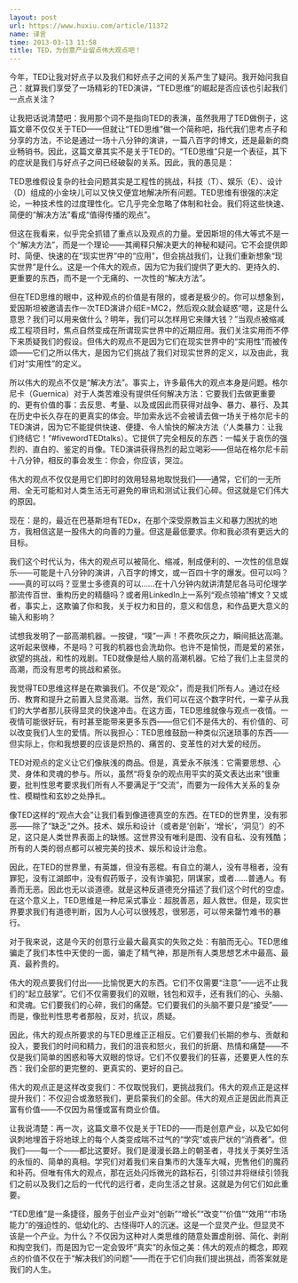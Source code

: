 ```yaml
---
layout: post
url: https://www.huxiu.com/article/11372
name: 译言
time: 2013-03-13 11:58
title: TED，为创意产业留点伟大观点吧！
---
```

今年，TED让我对好点子以及我们和好点子之间的关系产生了疑问。我开始问我自己：就算我们享受了一场精彩的TED演讲，“TED思维”的崛起是否应该也引起我们一点点关注？

让我把话说清楚吧：我用那个词不是指向TED的表演，虽然我用了TED做例子，这篇文章不仅仅关于TED——但就让“TED思维”做一个简称吧，指代我们思考点子和分享的方法，不论是通过一场十八分钟的演讲，一篇八百字的博文，还是最新的商业畅销书。因此，这篇文章其实不是关于TED的。“TED思维”只是一个表征，其下的症状是我们与好点子之间已经破裂的关系。因此，我的愚见是：

TED思维假设复杂的社会问题其实是工程性的挑战，科技（T）、娱乐（E）、设计（D）组成的小金块儿可以又快又便宜地解决所有问题。TED思维有很强的决定论，一种技术性的过度理性化。它几乎完全忽略了体制和社会。我们将这些快速、简便的“解决方法”看成“值得传播的观点”。

但这在我看来，似乎完全抓错了重点以及观点的力量。爱因斯坦的伟大等式不是一个“解决方法”，而是一个理论——其阐释只解决更大的神秘和疑问。它不会提供即时、简便、快速的在“现实世界”中的“应用”，但会挑战我们，让我们重新想象“现实世界”是什么。这是一个伟大的观点，因为它为我们提供了更大的、更持久的、更重要的东西，而不是一个无痛的、一次性的“解决方法”。

但在TED思维的眼中，这种观点的价值是有限的，或者是极少的。你可以想象到，爱因斯坦被邀请去作一次TED演讲介绍E=MC2，然后观众就会疑惑“嗯，这是什么意思？我们可以用来做什么？明年，我们可以怎样用它来赚大钱？”当观点被缩减成工程项目时，焦点自然变成在所谓现实世界中的近期应用。我们关注实用而不停下来质疑我们的假设。但伟大的观点不是因为它们在现实世界中的“实用性”而被传颂——它们之所以伟大，是因为它们挑战了我们对现实世界的定义，以及由此，我们对“实用性”的定义。

所以伟大的观点不仅是“解决方法”。事实上，许多最伟大的观点本身是问题。格尔尼卡（Guernica）对于人类苦难没有提供任何解决方法：它要我们去做更重要的、更有价值的事：去反思、考量、以及或因此而获得对战争、暴力、暴行、及其在历史中长久存在的更真实的体会。毕加索永远不会被请去做一场关于格尔尼卡的TED演讲，因为它不能提供快速、便捷、令人愉快的解决方法（‘人类暴力：让我们终结它！“#fivewordTEDtalks）。它提供了完全相反的东西：一幅关于哀伤的强烈的、直白的、鉴定的肖像。TED演讲获得热烈的起立喝彩——但站在格尔尼卡前十八分钟，相反的事会发生：你会，你应该，哭泣。

伟大的观点不仅仅是用它们即时的效用轻易地取悦我们——通常，它们的一无所用、全无可能和对人类生活无可避免的审讯和测试让我们心碎。但这就是它们伟大的原因。

现在：是的，最近在巴基斯坦有TEDx，在那个深受原教旨主义和暴力困扰的地方，我相信这是一股伟大的向善的力量。但这是最低要求。你和我必须有更远大的目标。

我们这个时代认为，伟大的观点可以被简化、缩减，制成便利的、一次性的信息娱乐——可能是十八分钟的演讲，八百字的博文，或一百四十字的爆发。但可以吗？——真的可以吗？亚里士多德真的可以……在十八分钟内就讲清楚尼各马可伦理学那流传百世、重构历史的精髓吗？或者用LinkedIn上一系列“观点领袖”博文？又或者，事实上，这欺骗了你和我，关于权力和目的，意义和信息，和作品更大意义的输入和影响？

试想我发明了一部高潮机器。一按键，“噗”一声！不费吹灰之力，瞬间抵达高潮。这听起来很棒，不是吗？可我的机器也会洗劫你。也许不是愉悦，而是爱的紧张，欲望的挑战，和性的戏剧。TED就像是给人脑的高潮机器。它给了我们上主显灵的高潮，而没有思考的挑战和紧张。

我觉得TED思维这样是在欺骗我们。不仅是“观众”，而是我们所有人。通过在经历、教育和提升之前置入显灵高潮。当然，我们可以在这个数字时代，一辈子从我们的大学者那儿获得显灵的快速冲击。在这方面，TED思维就像与观点一夜情。一夜情可能很好玩，有时甚至能带来更多东西——但它们不是伟大的、有价值的、可以改变我们人生的爱情。所以我担心：TED思维鼓励一种类似沉迷琐事的东西——但实际上，你和我想要的应该是炽热的、痛苦的、变革性的对大爱的经历。

TED对观点的定义让它们像肤浅的商品。但是，真爱永不肤浅：它需要思想、心灵、身体和灵魂的参与。所以，虽然“将复杂的观点用平实的英文表达出来”很重要，批判性思考要求我们所有人不要满足于“交流”，而要为一段伟大关系的复杂性、模糊性和玄妙之处挣扎。

像TED这样的“观点大会”让我们看到像道德真空的东西。在TED的世界里，没有邪恶——除了“缺乏”之外。技术、娱乐和设计（或者是‘创新’，‘增长’，‘洞见’）的不足，这只是人类世界表面上的缺憾。这世界没有唯利是图、没有自私、没有残酷；所有的人类的弱点都可以被完美的技术、娱乐和设计治愈。

因此，在TED的世界里，有英雄，但没有恶棍。有自立的潮人，没有寻租者，没有罪犯，没有江湖郎中，没有假药贩子，没有诈骗犯，阴谋家，或者……普通人。有善而无恶。因此也无以谈道德。就是这种反道德充分描述了我们这个时代的空虚。在这个意义上，TED思维是一种尼采式事业：超脱善恶，超人救世。但是，现实世界要求我们有道德判断，因为人心可以很残忍，很邪恶，可以带来罄竹难书的暴行。

对于我来说，这是今天的创意行业最大最真实的失败之处：有脑而无心。TED思维骗走了我们本性中天使的一面，骗走了精气神，那是所有人类思想艺术中最高、最真、最矜贵的。

伟大的观点要我们付出——比愉悦更大的东西。它们不仅需要“注意”——远不止我们的“起立鼓掌”。它们不仅需要我们的双眼，钱包和双手，还有我们的心、头脑、和灵魂。它们要我们的心碎，我们的痛楚。它们要我们的头脑不要只是“接受”——而是，像批判性思考者那般，反对，抗议，质疑。

因此，伟大的观点所要求的与TED思维正正相反。它们要我们长期的参与、贡献和投入，要我们的时间和精力，我们的沮丧和怒火，我们的折磨、热情和痛楚——不仅是我们简单的困惑和等大双眼的惊讶。它们不仅要我们的狂喜，还要更人性的东西：我们全部的更完整的、更真实的、更好的自己。

伟大的观点正是这样改变我们：不仅取悦我们，更挑战我们。伟大的观点正是这样提升我们：不仅迎合或激怒我们，更启蒙我们的全部。伟大的观点正是因此而真正富有价值——不仅因为易懂或富有商业价值。

让我说清楚：再一次，这篇文章不仅是关于TED的——而是创意产业，以及它如何讽刺地埋首于将地球上的每个人类变成喘不过气的“学究”或丧尸状的“消费者”。但我们——每一个——都比这要好。我们是漫漫长路上的朝圣者，寻找关于美好生活的永恒的、简单的真相。学究们对着我们来自集市的大篷车大喊，兜售他们的魔药和补药。但唯有伟大的观点，那在远处闪烁微光的路标石，引领过并将继续引领我们之前以及我们之后的一代代的远行者，走向生活之甘泉。这就是为何它们如此重要。

“TED思维”是一条捷径，服务于创业产业对“创新”“增长”“改变”“价值”“效用”“市场能力”的强迫性的、低幼化的、古怪得吓人的沉迷。这是一个显灵产业。但显灵不该是一个产业。为什么？不仅因为这种对人类思维的随意处置虚削弱、简化、剥削和掏空我们，而是因为它一定会毁坏“真实”的永恒之美：伟大的观点的概念，即观点的价值不仅在于“解决我们的问题”——而在于它们向我们提出挑战，而答案就是我们的人生。

